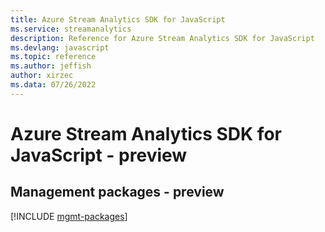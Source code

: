 ```yaml
---
title: Azure Stream Analytics SDK for JavaScript
ms.service: streamanalytics
description: Reference for Azure Stream Analytics SDK for JavaScript
ms.devlang: javascript
ms.topic: reference
ms.author: jeffish
author: xirzec
ms.data: 07/26/2022
---
```

# Azure Stream Analytics SDK for JavaScript - preview

## Management packages - preview
[!INCLUDE [mgmt-packages](stream-analytics-mgmt-index.md)]